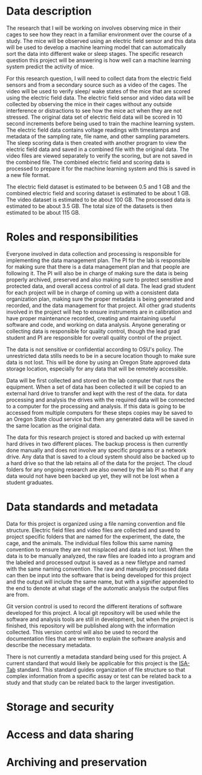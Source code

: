 # Data description

The research that I will be working on involves observing mice in their cages to see how they react in a familiar environment over the course of a study. 
The mice will be observed using an electric field sensor and this data will be used to develop a machine learning model that can automatically sort the data into different wake or sleep stages. 
The specific research question this project will be answering is how well can a machine learning system predict the activity of mice. 

For this research question, I will need to collect data from the electric field sensors and from a secondary source such as a video of the cages. 
The video will be used to verify sleep/ wake states of the mice that are scored using the electric field data. 
The electric field sensor and video data will be collected by observing the mice in their cages without any outside interference or distractions to see how the mice act when they are not stressed. 
The original data set of electric field data will be scored in 10 second increments before being used to train the machine learning system. 
The electric field data contains voltage readings with timestamps and metadata of the sampling rate, file name, and other sampling parameters. 
The sleep scoring data is then created with another program to view the electric field data and saved in a combined file with the original data. 
The video files are viewed separately to verify the scoring, but are not saved in the combined file. 
The combined electric field and scoring data is processed to prepare it for the machine learning system and this is saved in a new file format. 

The electric field dataset is estimated to be between 0.5 and 1 GB and the combined electric field and scoring dataset is estimated to be about 1 GB. 
The video dataset is estimated to be about 100 GB. 
The processed data is estimated to be about 3.5 GB. 
The total size of the datasets is then estimated to be about 115 GB. 

# Roles and responsibilities

Everyone involved in data collection and processing is responsible for implementing the data management plan. 
The PI for the lab is responsible for making sure that there is a data management plan and that people are following it. 
The PI will also be in charge of making sure the data is being properly archived, preserved and also making sure to protect sensitive and protected data, and overall access control of all data. 
The lead grad student for each project will be in charge of coming up with a consistent data organization plan, making sure the proper metadata is being generated and recorded, and the data management for that project. 
All other grad students involved in the project will hep to ensure instruments are in calibration and have proper maintenance recorded, creating and maintaining useful software and code, and working on data analysis. 
Anyone generating or collecting data is responsible for quality control, though the lead grad student and PI are responsible for overall quality control of the project.

The data is not sensitive or confidential according to OSU's policy. 
The unrestricted data stills needs to be in a secure location though to make sure data is not lost. 
This will be done by using an Oregon State approved data storage location, especially for any data that will be remotely accessible. 

Data will be first collected and stored on the lab computer that runs the equipment. 
When a set of data has been collected it will be copied to an external hard drive to transfer and kept with the rest of the data. 
for data processing and analysis the drives with the required data will be connected to a computer for the processing and analysis. 
If this data is going to be accessed from multiple computers for these steps copies may be saved to an Oregon State cloud service but then any generated data will be saved in the same location as the original data. 

The data for this research project is stored and backed up with external hard drives in two different places. 
The backup process is then currently done manually and does not involve any specific programs or a network drive. 
Any data that is saved to a cloud system should also be backed up to a hard drive so that the lab retains all of the data for the project. 
The cloud folders for any ongoing research are also owned by the lab PI so that if any data would not have been backed up yet, they will not be lost when a student graduates. 

# Data standards and metadata

Data for this project is organized using a file naming convention and file structure. 
Electric field files and video files are collected and saved to project specific folders that are named for the experiment, the date, the cage, and the animals. 
The individual files follow this same naming convention to ensure they are not misplaced and data is not lost. 
When the data is to be manually analyzed, the raw files are loaded into a program and the labeled and processed output is saved as a new filetype and named with the same naming convention. 
The raw and manually processed data can then be input into the software that is being developed for this project and the output will include the same name, but with a signifier appended to the end to denote at what stage of the automatic analysis the output files are from.

Git version control is used to record the different iterations of software developed for this project. 
A local git repository will be used while the software and analysis tools are still in development, but when the project is finished, this repository will be published along with the information collected. 
This version control will also be used to record the documentation files that are written to explain the software analysis and describe the necessary metadata. 

There is not currently a metadata standard being used for this project. 
A current standard that would likely be applicable for this project is the [ISA-Tab](http://isatab.sourceforge.net/docs/ISA-TAB_release-candidate-1_v1.0_24nov08.pdf) standard. 
This standard guides organization of file structure so that complex information from a specific assay or test can be related back to a study and that study can be related back to the larger investigation. 

# Storage and security

# Access and data sharing

# Archiving and preservation
